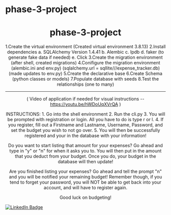 # phase-3-project

<div align="center">

# phase-3-project



1.Create the virtual environment (Created virtual environment 3.8.13)
2.Install dependencies 
    a. SQLAlchemy Version 1.4.41 
    b. Alembic 
    c. Ipdb 
    d. faker (to generate fake data if needed) 
    e. Click
3.Create the migration environment (after shell, created migrations)
4.Conifigure the migration environment (alembic.ini and env.py) (sqlalchemy.url = sqllite///expense_tracker.db) (made updates to env.py)
5.Create the declarative base
6.Create Schema (python classes or models)
7.Populate database with seeds
8.Test the relationships (one to many)

----------------------------------------------------------------------------------------------------------------------------------------------
( Video of application if needed for visual instructions -- https://youtu.be/hWDoUqXVrQA )

INSTRUCTIONS:
    1. Go into the shell environment
    2. Run the cli.py 
    3. You will be prompted with registration or login. All you have to do is type r or l.
    4. If you register, fill out a Firstname and Lastname, Username, Password, and set the budget you wish to not go over. 
    5. You will then be successfully registered and your in the database with your information!

Do you want to start listing that amount for your expenses? Go ahead and type in "y" or "n" for when it asks you to.
You will then put in the amount that you deduct from your budget. Once you do, your budget in the database will then update!

Are you finished listing your expenses? Go ahead and tell the prompt "n" and you will be notified your remaining budget!
Remember though, if you tend to forget your password, you will NOT be able to get back into your account, and will have to register again.

Good luck on budgeting! 
</div>

<div id="badges">
  <a href="https://www.linkedin.com/in/leroysjr/">
    <img src="https://img.shields.io/badge/LinkedIn-blue?style=for-the-badge&logo=linkedin&logoColor=white" alt="LinkedIn Badge"/>
  </a>
